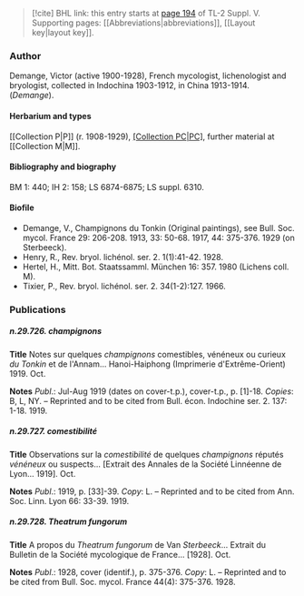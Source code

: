 > [!cite] BHL link: this entry starts at [page 194](https://www.biodiversitylibrary.org/item/103833#page/206/mode/1up) of TL-2 Suppl. V.
> Supporting pages: [[Abbreviations|abbreviations]], [[Layout key|layout key]].

### Author

Demange, Victor (active 1900-1928), French mycologist, lichenologist and bryologist, collected in Indochina 1903-1912, in China 1913-1914. (*Demange*).

#### Herbarium and types

[[Collection P|P]] (r. 1908-1929), [[Collection PC|PC]](id.), further material at [[Collection M|M]].

#### Bibliography and biography

BM 1: 440; IH 2: 158; LS 6874-6875; LS suppl. 6310.

#### Biofile

- Demange, V., Champignons du Tonkin (Original paintings), see Bull. Soc. mycol. France 29: 206-208. 1913, 33: 50-68. 1917, 44: 375-376. 1929 (on Sterbeeck).
- Henry, R., Rev. bryol. lichénol. ser. 2. 1(1):41-42. 1928.
- Hertel, H., Mitt. Bot. Staatssamml. München 16: 357. 1980 (Lichens coll. M).
- Tixier, P., Rev. bryol. lichénol. ser. 2. 34(1-2):127. 1966.

### Publications

##### n.29.726. champignons

**Title**
Notes sur quelques *champignons* comestibles, vénéneux ou curieux *du Tonkin* et de l'Annam... Hanoi-Haiphong (Imprimerie d'Extrême-Orient) 1919. Oct.

**Notes**
*Publ*.: Jul-Aug 1919 (dates on cover-t.p.), cover-t.p., p. \[1\]-18. *Copies*: B, L, NY. – Reprinted and to be cited from Bull. écon. Indochine ser. 2. 137: 1-18. 1919.

##### n.29.727. comestibilité

**Title**
Observations sur la *comestibilité* de quelques *champignons* réputés *vénéneux* ou suspects... \[Extrait des Annales de la Société Linnéenne de Lyon... 1919\]. Oct.

**Notes**
*Publ*.: 1919, p. \[33\]-39. *Copy*: L. – Reprinted and to be cited from Ann. Soc. Linn. Lyon 66: 33-39. 1919.

##### n.29.728. Theatrum fungorum

**Title**
A propos du *Theatrum fungorum* de Van *Sterbeeck*... Extrait du Bulletin de la Société mycologique de France... \[1928\]. Oct.

**Notes**
*Publ*.: 1928, cover (identif.), p. 375-376. *Copy*: L. – Reprinted and to be cited from Bull. Soc. mycol. France 44(4): 375-376. 1928.

